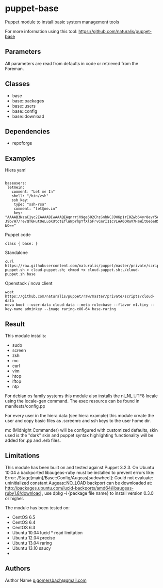 puppet-base
===================

Puppet module to install basic system management tools

For more information using this tool: https://github.com/naturalis/puppet-base

Parameters
-------------
All parameters are read from defaults in code or retrieved from the Foreman. 

Classes
-------------
- base
- base::packages
- base::users
- base::config
- base::download

Dependencies
-------------
- repoforge


Examples
-------------
Hiera yaml
```

baseusers:
 letmein:
   comment: "Let me In"
   shell: "/bin/zsh"
   ssh_key:
    type: "ssh-rsa"
    comment: "let@me.in"
    key: "AAAAB3NzaC1yc2EAAAABIwAAAQEAqnrrjV9ge602ChzGnhNCJDWKp1rI0Zwb64yr8evY5ozINNzyHaWGwp20JRQbPmwhd3TQDPI3hQ48n8fTagCGKRUnim25A9Fmx25viXDA7VjmfmJvC11zZgP+7cGploLcU3aOKABOpNu38tOqcI2oUgy
J9b/H7/re/QT6HutOeLuoKUtctEflWWpYmpYfXlSFrvCmrI11cVLAA6ORuV7HaWitUe6e85bv+Wxu7RICUf4HNjZRJaZdDZkaR55Y+C147qc9VcCJuJFQbOjdhocxr9AJX0ECSeW5aooB3MOvefuCxXSlCgtQTczJhJiXUo97W+/SqzupB57Ju+jnK2Xw
bQ=="
```
Puppet code
```
class { base: }
```
Standalone
```
curl https://raw.githubusercontent.com/naturalis/puppet/master/private/scripts/cloud-puppet.sh > cloud-puppet.sh; chmod +x cloud-puppet.sh;./cloud-puppet.sh base
```
Openstack / nova client
```
wget https://github.com/naturalis/puppet/raw/master/private/scripts/cloud-data
nova boot --user-data cloud-data --meta role=base --flavor m1.tiny --key-name adminkey --image raring-x86-64 base-raring
```
Result
-------------
This module installs:
- sudo
- screen
- zsh
- mc
- curl
- vim
- htop
- iftop
- ntp

For debian os family systems this module also installs the nl_NL.UTF8 locale using the locale-gen command. The exec resource can be found in manifests/config.pp

For every user in the hiera data (see hiera example) this module create the user and copy basic files as .screenrc and ssh keys to the user home dir.

mc (Midnight Commander) will be configured with customized defaults, skin used is the "dark" skin and puppet syntax highlighting functionality will be added for .pp and .erb files.

Limitations
-------------
This module has been built on and tested against Puppet 3.2.3. On Ubuntu 10.04 a backported libaugeas-ruby must be installed to prevent errors like: Error: /Stage[main]/Base::Config/Augeas[sudowheel]: Could not evaluate: uninitialized constant Augeas::NO_LOAD 
backport can be downloaded at: http://packages.ubuntu.com/lucid-backports/amd64/libaugeas-ruby1.8/download , use dpkg -i {package file name} to install version 0.3.0 or higher. 

The module has been tested on:
- CentOS 6.5
- CentOS 6.4
- CentOS 6.3
- Ubuntu 10.04 lucid * read limitation
- Ubuntu 12.04 precise
- Ubuntu 13.04 raring
- Ubuntu 13.10 saucy
- 
Authors
-------------
Author Name <p.gomersbach@gmail.com>

